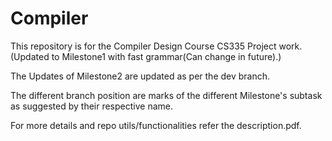 # Compiler
This repository is for the Compiler Design Course CS335 Project work.
(Updated to Milestone1 with fast grammar(Can change in future).)

The Updates of Milestone2 are updated as per the dev branch.

The different branch position are marks of the different Milestone's subtask as suggested by their respective name.

For more details and repo utils/functionalities refer the description.pdf.